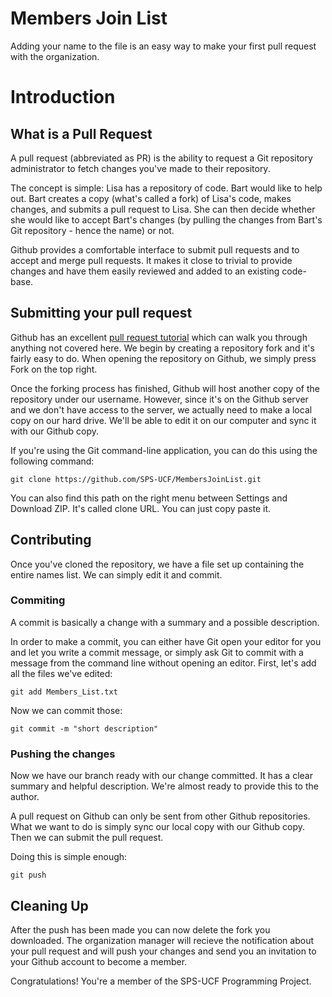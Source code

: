 # Members Join List
Adding your name to the file is an easy way to make your first pull request with the organization.

# Introduction

## What is a Pull Request
A pull request (abbreviated as PR) is the ability to request a Git repository administrator to fetch changes you've made to their repository.

The concept is simple: Lisa has a repository of code. Bart would like to help out. Bart creates a copy (what's called a fork) of Lisa's code, makes changes, and submits a pull request to Lisa. She can then decide whether she would like to accept Bart's changes (by pulling the changes from Bart's Git repository - hence the name) or not.

Github provides a comfortable interface to submit pull requests and to accept and merge pull requests. It makes it close to trivial to provide changes and have them easily reviewed and added to an existing code-base.

## Submitting your pull request
Github has an excellent [pull request tutorial](https://help.github.com/articles/using-pull-requests/) which can walk you through anything not covered here. We begin by creating  a repository fork and it's fairly easy to do. When opening the repository on Github, we simply press Fork on the top right.

Once the forking process has finished, Github will host another copy of the repository under our username. However, since it's on the Github server and we don't have access to the server, we actually need to make a local copy on our hard drive. We'll be able to edit it on our computer and sync it with our Github copy.

If you're using the Git command-line application, you can do this using the following command:

    git clone https://github.com/SPS-UCF/MembersJoinList.git

You can also find this path on the right menu between Settings and Download ZIP. It's called clone URL. You can just copy paste it.

## Contributing
Once you've cloned the repository, we have a file set up containing the entire names list. We can simply edit it and commit.

### Commiting
A commit is basically a change with a summary and a possible description.

In order to make a commit, you can either have Git open your editor for you and let you write a commit message, or simply ask Git to commit with a message from the command line without opening an editor.
First, let's add all the files we've edited:

    git add Members_List.txt
    
Now we can commit those:
    
    git commit -m "short description"
    
### Pushing the changes
Now we have our branch ready with our change committed. It has a clear summary and helpful description. We're almost ready to provide this to the author.

A pull request on Github can only be sent from other Github repositories. What we want to do is simply sync our local copy with our Github copy. Then we can submit the pull request.

Doing this is simple enough:

    git push
    
## Cleaning Up
After the push has been made you can now delete the fork you downloaded. The organization manager will recieve the notification about your pull request and will push your changes and send you an invitation to your Github account to become a member.

Congratulations! You're a member of the SPS-UCF Programming Project.
